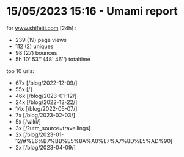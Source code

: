 # 15/05/2023 15:16 - Umami report
for www.shifeiti.com [24h] :

 - 239 (19) page views
 - 112 (2) uniques
 - 98 (27) bounces
 - 5h 10' 53'' (48' 46'') totaltime


top 10 urls:
 - 67x [/blog/2022-12-09/]
 - 55x [/]
 - 46x [/blog/2023-01-12/]
 - 24x [/blog/2022-12-22/]
 - 14x [/blog/2022-05-07/]
 - 7x [/blog/2023-02-03/]
 - 5x [/wiki/]
 - 3x [/?utm_source=travellings]
 - 2x [/blog/2023-01-12/#%E6%B7%BB%E5%8A%A0%E7%A7%8D%E5%AD%90]
 - 2x [/blog/2023-04-09/]


